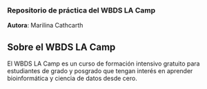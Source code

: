 ### Repositorio de práctica del WBDS LA Camp

**Autora**: Marilina Cathcarth

## Sobre el WBDS LA Camp
El WBDS LA Camp es un curso de formación intensivo gratuito para estudiantes de grado y posgrado que tengan interés en aprender bioinformática y ciencia de datos desde cero.

